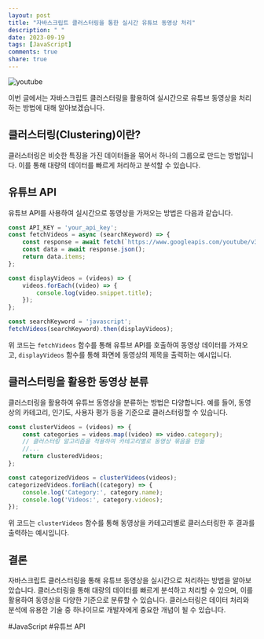 ```yaml
---
layout: post
title: "자바스크립트 클러스터링을 통한 실시간 유튜브 동영상 처리"
description: " "
date: 2023-09-19
tags: [JavaScript]
comments: true
share: true
---
```


![youtube](https://www.youtube.com/)

이번 글에서는 자바스크립트 클러스터링을 활용하여 실시간으로 유튜브 동영상을 처리하는 방법에 대해 알아보겠습니다. 

## 클러스터링(Clustering)이란?

클러스터링은 비슷한 특징을 가진 데이터들을 묶어서 하나의 그룹으로 만드는 방법입니다. 이를 통해 대량의 데이터를 빠르게 처리하고 분석할 수 있습니다.

## 유튜브 API

유튜브 API를 사용하여 실시간으로 동영상을 가져오는 방법은 다음과 같습니다.

```javascript
const API_KEY = 'your_api_key';
const fetchVideos = async (searchKeyword) => {
    const response = await fetch(`https://www.googleapis.com/youtube/v3/search?part=snippet&q=${searchKeyword}&key=${API_KEY}`);
    const data = await response.json();
    return data.items;
};

const displayVideos = (videos) => {
    videos.forEach((video) => {
        console.log(video.snippet.title);
    });
};

const searchKeyword = 'javascript';
fetchVideos(searchKeyword).then(displayVideos);
```

위 코드는 `fetchVideos` 함수를 통해 유튜브 API를 호출하여 동영상 데이터를 가져오고, `displayVideos` 함수를 통해 화면에 동영상의 제목을 출력하는 예시입니다.

## 클러스터링을 활용한 동영상 분류

클러스터링을 활용하여 유튜브 동영상을 분류하는 방법은 다양합니다. 예를 들어, 동영상의 카테고리, 인기도, 사용자 평가 등을 기준으로 클러스터링할 수 있습니다.

```javascript
const clusterVideos = (videos) => {
    const categories = videos.map((video) => video.category);
    // 클러스터링 알고리즘을 적용하여 카테고리별로 동영상 묶음을 만듦
    //...
    return clusteredVideos;
};

const categorizedVideos = clusterVideos(videos);
categorizedVideos.forEach((category) => {
    console.log('Category:', category.name);
    console.log('Videos:', category.videos);
});
```

위 코드는 `clusterVideos` 함수를 통해 동영상을 카테고리별로 클러스터링한 후 결과를 출력하는 예시입니다.

## 결론

자바스크립트 클러스터링을 통해 유튜브 동영상을 실시간으로 처리하는 방법을 알아보았습니다. 클러스터링을 통해 대량의 데이터를 빠르게 분석하고 처리할 수 있으며, 이를 활용하여 동영상을 다양한 기준으로 분류할 수 있습니다. 클러스터링은 데이터 처리와 분석에 유용한 기술 중 하나이므로 개발자에게 중요한 개념이 될 수 있습니다.

#JavaScript #유튜브 API